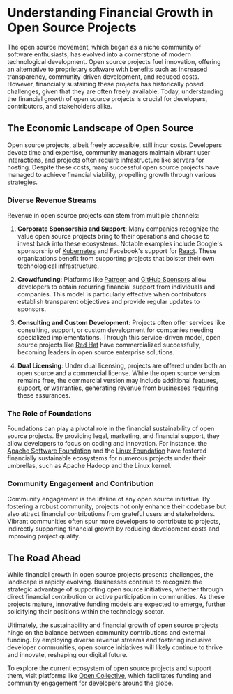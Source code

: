 # Understanding Financial Growth in Open Source Projects

The open source movement, which began as a niche community of software enthusiasts, has evolved into a cornerstone of modern technological development. Open source projects fuel innovation, offering an alternative to proprietary software with benefits such as increased transparency, community-driven development, and reduced costs. However, financially sustaining these projects has historically posed challenges, given that they are often freely available. Today, understanding the financial growth of open source projects is crucial for developers, contributors, and stakeholders alike.

## The Economic Landscape of Open Source

Open source projects, albeit freely accessible, still incur costs. Developers devote time and expertise, community managers maintain vibrant user interactions, and projects often require infrastructure like servers for hosting. Despite these costs, many successful open source projects have managed to achieve financial viability, propelling growth through various strategies.

### Diverse Revenue Streams

Revenue in open source projects can stem from multiple channels:

1. **Corporate Sponsorship and Support**: Many companies recognize the value open source projects bring to their operations and choose to invest back into these ecosystems. Notable examples include Google's sponsorship of [Kubernetes](https://kubernetes.io/) and Facebook's support for [React](https://reactjs.org/). These organizations benefit from supporting projects that bolster their own technological infrastructure.

2. **Crowdfunding**: Platforms like [Patreon](https://www.patreon.com/) and [GitHub Sponsors](https://github.com/sponsors) allow developers to obtain recurring financial support from individuals and companies. This model is particularly effective when contributors establish transparent objectives and provide regular updates to sponsors.

3. **Consulting and Custom Development**: Projects often offer services like consulting, support, or custom development for companies needing specialized implementations. Through this service-driven model, open source projects like [Red Hat](https://www.redhat.com/) have commercialized successfully, becoming leaders in open source enterprise solutions.

4. **Dual Licensing**: Under dual licensing, projects are offered under both an open source and a commercial license. While the open source version remains free, the commercial version may include additional features, support, or warranties, generating revenue from businesses requiring these assurances.

### The Role of Foundations

Foundations can play a pivotal role in the financial sustainability of open source projects. By providing legal, marketing, and financial support, they allow developers to focus on coding and innovation. For instance, the [Apache Software Foundation](https://www.apache.org/) and the [Linux Foundation](https://www.linuxfoundation.org/) have fostered financially sustainable ecosystems for numerous projects under their umbrellas, such as Apache Hadoop and the Linux kernel.

### Community Engagement and Contribution

Community engagement is the lifeline of any open source initiative. By fostering a robust community, projects not only enhance their codebase but also attract financial contributions from grateful users and stakeholders. Vibrant communities often spur more developers to contribute to projects, indirectly supporting financial growth by reducing development costs and improving project quality.

## The Road Ahead

While financial growth in open source projects presents challenges, the landscape is rapidly evolving. Businesses continue to recognize the strategic advantage of supporting open source initiatives, whether through direct financial contribution or active participation in communities. As these projects mature, innovative funding models are expected to emerge, further solidifying their positions within the technology sector.

Ultimately, the sustainability and financial growth of open source projects hinge on the balance between community contributions and external funding. By employing diverse revenue streams and fostering inclusive developer communities, open source initiatives will likely continue to thrive and innovate, reshaping our digital future.

To explore the current ecosystem of open source projects and support them, visit platforms like [Open Collective](https://opencollective.com/), which facilitates funding and community engagement for developers around the globe.